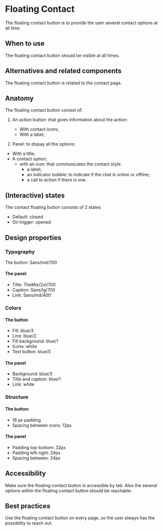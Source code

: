 # Floating Contact

The floating contact button is to provide the user several contact options at all time.

## When to use

The floating contact button should be visible at all times.

## Alternatives and related components

The floating contact button is related to the contact page.

## Anatomy

The floating contact button consist of:

1. An action button: that gives information about the action:

   - With contact icons;
   - With a label;

2. Panel: to dispay all the options:

- With a title;
- A contact option;
  - with an icon: that communicates the contact style:
    - a label;
    - an indicator bubble: to indicate if the chat is online or offline;
    - a call to action if there is one.

## (Interactive) states

The contact floating button consists of 2 states

- Default: closed
- On trigger: opened

## Design properties

### Typography

The button: Sans/md/700

#### The panel:

- Title: TheMix/2xl/700
- Caption: Sans/lg/700
- Link: Sans/md/400

### Colors

#### The button

- Fill: blue/3
- Line: blue/2
- Fill background: blue/1
- Icons: white
- Text button: blue/5

#### The panel

- Background: blue/3
- Title and caption: blue/1
- Link: white

### Structure

#### The button:

- 16 px padding
- Spacing between icons: 12px

#### The panel

- Padding top-bottom: 32px
- Padding left-right: 24px
- Spacing between: 24px

## Accessibility

Make sure the floating contact button is accessible by tab. Also the several options within the floating contact button should be reachable.

## Best practices

Use the floating contact button on every page, so the user always has the possibility to reach out.
